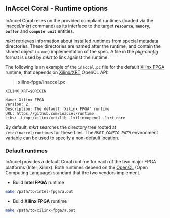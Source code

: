 ## InAccel Coral - Runtime options

InAccel Coral relies on the provided compliant runtimes (loaded via the
[inaccel/mkrt](https://github.com/inaccel/mkrt) command) as its interface to the
target **`resource`**, **`memory`**, **`buffer`** and **`compute unit`**
entities.

*mkrt* retrieves information about installed runtimes from special metadata
directories. These directories are named after the runtime, and contain the
shared object (`a.out`) implementation of the spec. A file in the *pkg-config*
format is used by *mkrt* to link against the runtime.

The following is an example of the `inaccel.pc` file for the default
[Xilinx FPGA](src/xilinx-fpga) runtime, that depends on
[Xilinx/XRT](https://github.com/Xilinx/XRT) OpenCL API:

> **xilinx-fpga/inaccel.pc**

```
XILINX_XRT=$ORIGIN

Name: Xilinx FPGA
Version: 2
Description: The default 'Xilinx FPGA' runtime
URL: https://github.com/inaccel/runtime
Libs: -L/opt/xilinx/xrt/lib -lxilinxopencl -lxrt_core
```

By default, *mkrt* searches the directory tree rooted at
`/etc/inaccel/runtimes` for these files. The *`MKRT_CONFIG_PATH`* environment
variable can be used to specify a non-default location.

### Default runtimes

InAccel provides a default Coral runtime for each of the two major FPGA
platforms (Intel, Xilinx). Both runtimes depend on the
[OpenCL](https://khronos.org/opencl) (Open Computing Language) standard that the
two vendors implement.

* Build **Intel FPGA** runtime

```sh
make /path/to/intel-fpga/a.out
```

* Build **Xilinx FPGA** runtime

```sh
make /path/to/xilinx-fpga/a.out
```
